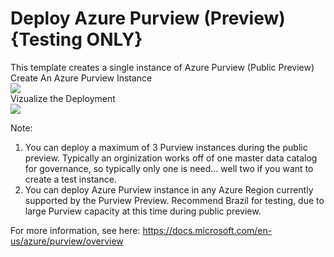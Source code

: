 <!--
# NERegiondemos
# Purview 
-->

# Deploy Azure Purview (Preview)  {Testing ONLY}

This template creates a single instance of Azure Purview (Public Preview)
<br>
Create An Azure Purview Instance 
<br>
<a href="https://azuredeploy.net" target="_blank">
    <img src="http://azuredeploy.net/deploybutton.png"/>
</a>
<br>
Vizualize the Deployment
<br>
<a href="http://armviz.io/#/?load=https://raw.githubusercontent.com/DarylsCorner/ARM-Templates/master/vm-from-user-image/azuredeploy.json" target="_blank">
  <img src="http://armviz.io/visualizebutton.png"/>
</a>
<br>

Note:
1) You can deploy a maximum of 3 Purview instances during the public preview. Typically an orginization works off of one master data catalog for governance, so typically only one is need... well two if you want to create a test instance.
2) You can deploy Azure Purview instance in any Azure Region currently supported by the Purview Preview. Recommend Brazil for testing, due to large Purview capacity at this time during public preview.

For more information, see here:
https://docs.microsoft.com/en-us/azure/purview/overview
